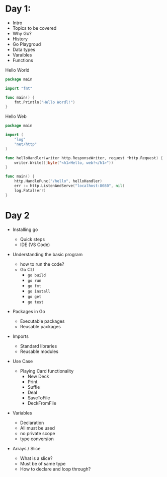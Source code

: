 # Day 1:

- Intro
- Topics to be covered
- Why Go?
- History
- Go Playgroud
- Data types 
- Varaibles 
- Functions


Hello World
```go
package main

import "fmt"

func main() {
	fmt.Println("Hello Wordl!")
}

```

Hello Web
```go
package main

import (
	"log"
	"net/http"
)

func helloHandler(writer http.ResponseWriter, request *http.Request) {
	writer.Write([]byte("<h1>Hello, web!</h1>"))
}

func main() {
	http.HandleFunc("/hello", helloHandler)
	err := http.ListenAndServe("localhost:8080", nil)
	log.Fatal(err)
}

```


# Day 2
- Installing go
    - Quick steps
    - IDE (VS Code)

- Understanding the basic program
    - how to run the code?
    - Go CLI
        - ```go build``` 
        - ```go run``` 
        - ```go fmt``` 
        - ```go install``` 
        - ```go get``` 
        - ```go test``` 

- Packages in Go
    - Executable packages
    - Reusable packages

- Imports 
    - Standard libraries 
    - Reusable modules 

- Use Case
    - Playing Card functionality
        - New Deck
        - Print
        - Suffle
        - Deal
        - SaveToFile
        - DeckFromFile

- Variables
    - Declaration
    - All must be used
    - no private scope 
    - type conversion 

- Arrays / Slice
    - What is a slice?
    - Must be of same type
    - How to declare and loop through?
